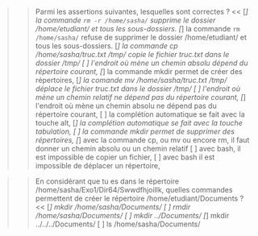 



>> Parmi les assertions suivantes, lesquelles sont correctes ? <<
[*] la commande `rm -r /home/sasha/` supprime le dossier /home/etudiant/ et tous les sous-dossiers.
[*] la commande `rm /home/sasha/` refuse de supprimer le dossier /home/etudiant/ et tous les sous-dossiers.
[*] la commande cp /home/sasha/truc.txt /tmp/ copie le fichier truc.txt dans le dossier /tmp/
[ ] l'endroit où mène un chemin absolu dépend du répertoire courant,
[*] la commande mkdir permet de créer des répertoires,
[*] la comande mv /home/sasha/truc.txt /tmp/ déplace le fichier truc.txt dans le dossier /tmp/
[ ] l'endroit où mène un chemin relatif ne dépend pas du répertoire courant,
[*] l'endroit où mène un chemin absolu ne dépend pas du répertoire courant,
[ ] la complétion automatique se fait avec la touche alt,
[*] la complétion automatique se fait avec la touche tabulation,
[ ] la commande mkdir permet de supprimer des répertoires,
[*] avec la commande cp, ou mv ou encore rm, il faut donner un chemin absolu ou un chemin relatif
[ ] avec bash, il est impossible de copier un fichier,
[ ] avec bash il est impossible de déplacer un répertoire,

>> En considérant que tu es dans le répertoire /home/sasha/Exo1/Dir64/Swwdfhjoillk, quelles commandes permettent de créer le répertoire /home/etudiant/Documents ? <<
[*] mkdir /home/sasha/Documents/
[ ] rmdir /home/sasha/Documents/
[ ] mkdir ../Documents/
[*] mkdir ../../../Documents/
[ ] ls /home/sasha/Documents/
